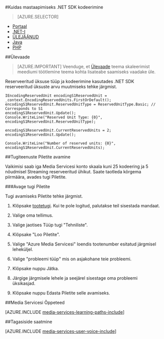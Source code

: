<properties 
    pageTitle="Kuidas lisada kodeering ühikud" 
    description="Siit saate teada, kuidas lisada kodeering üksuste .net-i kohta"  
    services="media-services" 
    documentationCenter="" 
    authors="juliako" 
    manager="erikre" 
    editor=""/>

<tags 
    ms.service="media-services" 
    ms.workload="media" 
    ms.tgt_pltfrm="na" 
    ms.devlang="na" 
    ms.topic="article" 
    ms.date="09/01/2016"
    ms.author="juliako;milangada;gtrifonov"/>


#<a name="how-to-scale-encoding-with-net-sdk"></a>Kuidas mastaapimiseks .NET SDK kodeerimine

> [AZURE.SELECTOR]
- [Portaal](media-services-portal-scale-media-processing.md )
- [.NET-I](media-services-dotnet-encoding-units.md)
- [ÜLEJÄÄNUD](https://msdn.microsoft.com/library/azure/dn859236.aspx)
- [Java](https://github.com/southworkscom/azure-sdk-for-media-services-java-samples)
- [PHP](https://github.com/Azure/azure-sdk-for-php/tree/master/examples/MediaServices)

##<a name="overview"></a>Ülevaade

>[AZURE.IMPORTANT] Veenduge, et [Ülevaade](media-services-scale-media-processing-overview.md) teema skaleerimist meediumi töötlemine teema kohta lisateabe saamiseks vaadake üle.
 
Reserveeritud üksuse tüüp ja kodeerimine kasutades .NET SDK reserveeritud üksuste arvu muutmiseks tehke järgmist.

    IEncodingReservedUnit encodingS1ReservedUnit = _context.EncodingReservedUnits.FirstOrDefault();
    encodingS1ReservedUnit.ReservedUnitType = ReservedUnitType.Basic; // Corresponds to S1
    encodingS1ReservedUnit.Update();
    Console.WriteLine("Reserved Unit Type: {0}", encodingS1ReservedUnit.ReservedUnitType);
    
    encodingS1ReservedUnit.CurrentReservedUnits = 2;
    encodingS1ReservedUnit.Update();
    
    Console.WriteLine("Number of reserved units: {0}", encodingS1ReservedUnit.CurrentReservedUnits);

##<a name="opening-a-support-ticket"></a>Tugiteenuste Piletite avamine

Vaikimisi saab iga Media Servicesi konto skaala kuni 25 kodeering ja 5 nõudmisel Streaming reserveeritud ühikut. Saate taotleda kõrgema piirmäära, avades tugi Piletite.

###<a name="open-a-support-ticket"></a>Avage tugi Piletite

Tugi avamiseks Piletite tehke järgmist.

1. Klõpsake [tootetugi](https://manage.windowsazure.com/?getsupport=true). Kui te pole logitud, palutakse teil sisestada mandaat.

1. Valige oma tellimus.

1. Valige jaotises Tüüp tugi "Tehniliste".

1. Klõpsake "Loo Piletite".

1. Valige "Azure Media Servicesi" loendis tootenumber esitatud järgmisel leheküljel.

1. Valige "probleemi tüüp" mis on asjakohane teie probleemi.

1. Klõpsake nuppu Jätka.

1. Järgige järgmisele lehele ja seejärel sisestage oma probleemi üksikasjad.

1. Klõpsake nuppu Edasta Piletite selle avamiseks.



##<a name="media-services-learning-paths"></a>Media Servicesi Õppeteed

[AZURE.INCLUDE [media-services-learning-paths-include](../../includes/media-services-learning-paths-include.md)]

##<a name="provide-feedback"></a>Tagasiside saatmine

[AZURE.INCLUDE [media-services-user-voice-include](../../includes/media-services-user-voice-include.md)]
